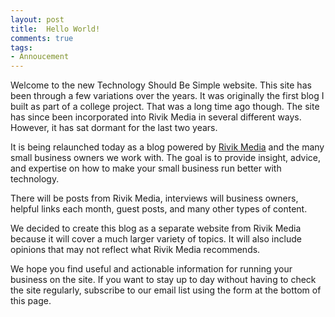 ```yaml
---
layout: post
title:  Hello World!
comments: true
tags:
- Annoucement
---
```

Welcome to the new Technology Should Be Simple website. This site has been through a few variations over the years. It was originally the first blog I built as part of a college project. That was a long time ago though. The site has since been incorporated into Rivik Media in several different ways. However, it has sat dormant for the last two years. 

It is being relaunched today as a blog powered by [Rivik Media](https://rivikmedia.com) and the many small business owners we work with. The goal is to provide insight, advice, and expertise on how to make your small business run better with technology. 

There will be posts from Rivik Media, interviews will business owners, helpful links each month, guest posts, and many other types of content. 

We decided to create this blog as a separate website from Rivik Media because it will cover a much larger variety of topics. It will also include opinions that may not reflect what Rivik Media recommends. 

We hope you find useful and actionable information for running your business on the site. If you want to stay up to day without having to check the site regularly, subscribe to our email list using the form at the bottom of this page. 
